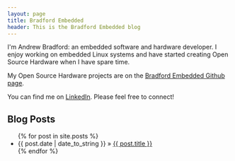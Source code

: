 ```yaml
---
layout: page
title: Bradford Embedded
header: This is the Bradford Embedded blog
---
```


I'm Andrew Bradford: an embedded software and hardware developer.  I enjoy
working on embedded Linux systems and have started creating Open Source Hardware
when I have spare time.

My Open Source Hardware projects are on the [Bradford Embedded Github page][1].

You can find me on [LinkedIn][2].  Please feel free to connect!

[1]: https://github.com/bradfordembedded
[2]: http://www.linkedin.com/in/bradfa

## Blog Posts

<ul class="posts">
  {% for post in site.posts %}
    <li><span>{{ post.date | date_to_string }}</span> &raquo; <a href="{{ post.url }}">{{ post.title }}</a></li>
  {% endfor %}
</ul>

